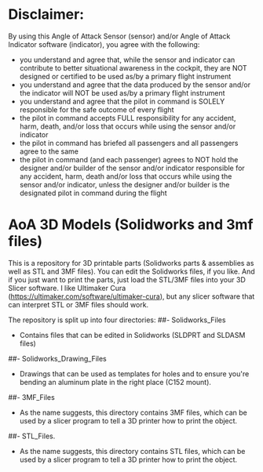 # Disclaimer:
By using this Angle of Attack Sensor (sensor) and/or Angle of Attack Indicator software (indicator), you agree with the following:
- you understand and agree that, while the sensor and indicator can contribute to better situational awareness in the cockpit, they are NOT designed or certified to be used as/by a primary flight instrument
- you understand and agree that the data produced by the sensor and/or the indicator will NOT be used as/by a primary flight instrument
- you understand and agree that the pilot in command is SOLELY responsible for the safe outcome of every flight
- the pilot in command accepts FULL responsibility for any accident, harm, death, and/or loss that occurs while using the sensor and/or indicator
- the pilot in command has briefed all passengers and all passengers agree to the same
- the pilot in command (and each passenger) agrees to NOT hold the designer and/or builder of the sensor and/or indicator responsible for any accident, harm, death and/or loss that occurs while using the sensor and/or indicator, unless the designer and/or builder is the designated pilot in command during the flight

# AoA 3D Models (Solidworks and 3mf files)
This is a repository for 3D printable parts (Solidworks parts &amp; assemblies as well as STL and 3MF files). You can edit the Solidworks files, if you like. And if you just want to print the parts, 
just load the STL/3MF files into your 3D Slicer software. I like Ultimaker Cura (https://ultimaker.com/software/ultimaker-cura), but any slicer software that can interpret STL or 3MF files should work.

The repository is split up into four directories: 
##- Solidworks_Files
  - Contains files that can be edited in Solidworks (SLDPRT and SLDASM files)

##- Solidworks_Drawing_Files
  - Drawings that can be used as templates for holes and to ensure you're bending an aluminum plate in the right place (C152 mount).

##- 3MF_Files
  - As the name suggests, this directory contains 3MF files, which can be used by a slicer program to tell a 3D printer how to print the object.

##- STL_Files. 
  - As the name suggests, this directory contains STL files, which can be used by a slicer program to tell a 3D printer how to print the object.

